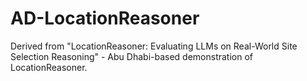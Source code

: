 # AD-LocationReasoner
Derived from "LocationReasoner: Evaluating LLMs on Real-World Site Selection Reasoning" - Abu Dhabi-based demonstration of LocationReasoner.
